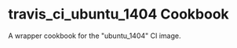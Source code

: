 travis_ci_ubuntu_1404 Cookbook
=========================

A wrapper cookbook for the "ubuntu_1404" CI image.
